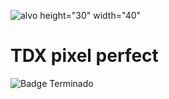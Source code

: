 ![alvo height="30" width="40"](https://user-images.githubusercontent.com/103957268/188951466-6f544d0e-6867-49ee-818a-36ed78f04ec4.png )


# TDX pixel perfect

![Badge Terminado](http://img.shields.io/static/v1?label=STATUS&message=FINALIZADO&color=GREEN&style=for-the-badge)
